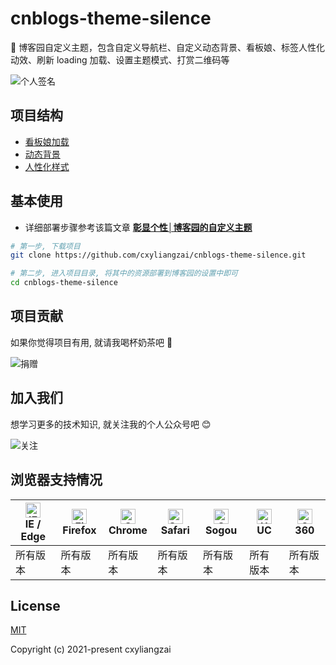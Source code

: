 # cnblogs-theme-silence
🌈 博客园自定义主题，包含自定义导航栏、自定义动态背景、看板娘、标签人性化动效、刷新 loading 加载、设置主题模式、打赏二维码等

![个人签名](https://cxyliangzai.github.io/u/signature.jpeg)

<!-- <p align="center">
  <img src="https://img.shields.io/badge/python->=3.0-ff69b4.svg" alt="python">
  <img src="https://img.shields.io/badge/lxml->=4.6.3-6bb59a.svg" alt="lxml">
  <img src="https://img.shields.io/badge/requests->=2.20.0-brightgreen.svg" alt="requests">
  <img src="https://img.shields.io/badge/Pillow->=6.2.2-blue.svg" alt="Pillow">
  <img src="https://img.shields.io/badge/beautifulsoup4->=4.6.02-e65a65.svg" alt="Pillow">
</p> -->

## 项目结构
- [看板娘加载](https://github.com/cxyliangzai/cnblogs-theme-silence/blob/main/autoload.js)
- [动态背景](https://github.com/cxyliangzai/cnblogs-theme-silence/blob/main/canvas-nest.min.js)
- [人性化样式](https://github.com/cxyliangzai/cnblogs-theme-silence/blob/main/custom.css)

## 基本使用

- 详细部署步骤参考该篇文章 **[彰显个性│博客园的自定义主题](https://www.cnblogs.com/cxyliangzai/p/16336117.html)**

```bash
# 第一步, 下载项目
git clone https://github.com/cxyliangzai/cnblogs-theme-silence.git

# 第二步, 进入项目目录, 将其中的资源部署到博客园的设置中即可
cd cnblogs-theme-silence
```

## 项目贡献

如果你觉得项目有用, 就请我喝杯奶茶吧 :tropical_drink:

![捐赠](https://cxyliangzai.github.io/u/sponsor.png)

## 加入我们

想学习更多的技术知识, 就关注我的个人公众号吧 :blush:

![关注](https://cxyliangzai.github.io/u/userinfo.png)

## 浏览器支持情况

| [<img src="https://cxyliangzai.github.io/common/svg/ie.svg" alt="IE / Edge" width="24px" height="24px" />](https://godban.github.io/browsers-support-badges/)</br>IE / Edge | [<img src="https://cxyliangzai.github.io/common/svg/firefox.svg" alt="Firefox" width="24px" height="24px" />](https://godban.github.io/browsers-support-badges/)</br>Firefox | [<img src="https://cxyliangzai.github.io/common/svg/chrome.svg" alt="Chrome" width="24px" height="24px" />](https://godban.github.io/browsers-support-badges/)</br>Chrome | [<img src="https://cxyliangzai.github.io/common/svg/safari.svg" alt="Safari" width="24px" height="24px" />](https://godban.github.io/browsers-support-badges/)</br>Safari | [<img src="https://cxyliangzai.github.io/common/svg/sogou.svg" alt="Sogou" width="24px" height="24px" />](https://godban.github.io/browsers-support-badges/)</br>Sogou | [<img src="https://cxyliangzai.github.io/common/svg/uc.svg" alt="UC" width="24px" height="24px" />](https://godban.github.io/browsers-support-badges/)</br>UC | [<img src="https://cxyliangzai.github.io/common/svg/360.svg" alt="360" width="24px" height="24px" />](https://godban.github.io/browsers-support-badges/)</br>360 |
| --------- | --------- | --------- | --------- | --------- | --------- | --------- |
| 所有版本 | 所有版本 | 所有版本 | 所有版本 | 所有版本 | 所有版本 | 所有版本 |

## License

[MIT](https://github.com/cxyliangzai/cnblogs-theme-silence/blob/main/LICENSE)

Copyright (c) 2021-present cxyliangzai